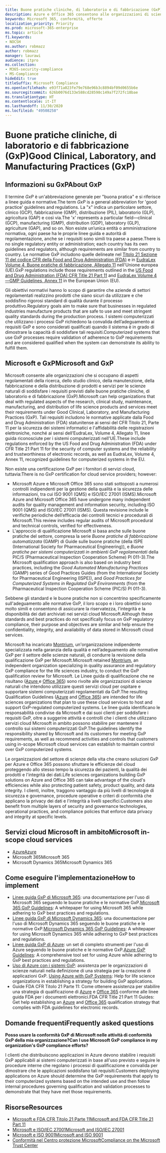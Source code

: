 ```yaml
---
title: Buone pratiche cliniche, di laboratorio e di fabbricazione (GxP)
description: Azure e Office 365 consentono alle organizzazioni di scienze della vita di soddisfare i requisiti normativi GxP.
keywords: Microsoft 365, conformità, offerte
localization_priority: Priority
ms.prod: microsoft-365-enterprise
ms.topic: article
f1.keywords:
- NOCSH
ms.author: robmazz
author: robmazz
manager: laurawi
audience: itpro
ms.collection:
- M365-security-compliance
- MS-Compliance
hideEdit: true
titleSuffix: Microsoft Compliance
ms.openlocfilehash: e93f71a023fe79e768e96b3c8894bf09d0655b6e
ms.sourcegitcommit: 626b0076d133e588cd28598c149a7f272fc18bae
ms.translationtype: HT
ms.contentlocale: it-IT
ms.lasthandoff: 11/30/2020
ms.locfileid: "49508258"
---
```

# <a name="good-clinical-laboratory-and-manufacturing-practices-gxp"></a><span data-ttu-id="dfa29-104">Buone pratiche cliniche, di laboratorio e di fabbricazione (GxP)</span><span class="sxs-lookup"><span data-stu-id="dfa29-104">Good Clinical, Laboratory, and Manufacturing Practices (GxP)</span></span>

## <a name="about-gxp"></a><span data-ttu-id="dfa29-105">Informazioni su GxP</span><span class="sxs-lookup"><span data-stu-id="dfa29-105">About GxP</span></span>

<span data-ttu-id="dfa29-106">Il termine *GxP* è un'abbreviazione generale per "buona pratica" e si riferisce a linee guida e normative.</span><span class="sxs-lookup"><span data-stu-id="dfa29-106">The term *GxP* is a general abbreviation for 'good practice' guidelines and regulations.</span></span> <span data-ttu-id="dfa29-107">La "x" indica un particolare settore, clinico (GCP), fabbricazione (GMP), distribuzione (PIL), laboratorio (GLP), agricoltura (GAP) e così via.</span><span class="sxs-lookup"><span data-stu-id="dfa29-107">The 'x' represents a particular field—clinical (GCP), manufacturing (GMP), distribution (GDP), laboratory (GLP), agriculture (GAP), and so on.</span></span> <span data-ttu-id="dfa29-108">Non esiste un’unica entità o amministrazione normativa, ogni paese ha le proprie linee guida e autorità di regolamentazione, anche se i requisiti sono simili tra paese a paese.</span><span class="sxs-lookup"><span data-stu-id="dfa29-108">There is no single regulatory entity or administration; each country has its own guidelines and regulators, although requirements are similar from country to country.</span></span> <span data-ttu-id="dfa29-109">Le normative GxP includono quelle delineate nel [Titolo 21 Sezione 11 del codice CFR della Food and Drug Administration (FDA)](https://aka.ms/FDA-CFR) e in [EudraLex Volume 4, Buone pratiche di fabbricazione, Allegato 11](https://ec.europa.eu/health/documents/eudralex/vol-4_en) nell'Unione europea (UE).</span><span class="sxs-lookup"><span data-stu-id="dfa29-109">GxP regulations include those requirements outlined in the [US Food and Drug Administration (FDA) CFR Title 21 Part 11](https://aka.ms/FDA-CFR) and [EudraLex Volume 4—GMP Guidelines, Annex 11](https://ec.europa.eu/health/documents/eudralex/vol-4_en) in the European Union (EU).</span></span>

<span data-ttu-id="dfa29-110">Gli obiettivi normativi hanno lo scopo di garantire che aziende di settori regolamentati realizzino prodotti che siano sicuri da utilizzare e che soddisfino rigorosi standard di qualità durante il processo produttivo.</span><span class="sxs-lookup"><span data-stu-id="dfa29-110">Regulatory goals aim to make sure that businesses in regulated industries manufacture products that are safe to use and meet stringent quality standards during the production process.</span></span> <span data-ttu-id="dfa29-111">I sistemi computerizzati che utilizzano i processi GxP richiedono la convalida dell’adeguamento ai requisiti GxP e sono considerati qualificati quando il sistema è in grado di dimostrare la capacità di soddisfare tali requisiti.</span><span class="sxs-lookup"><span data-stu-id="dfa29-111">Computerized systems that use GxP processes require validation of adherence to GxP requirements and are considered qualified when the system can demonstrate its ability to fulfill them.</span></span>

## <a name="microsoft-and-gxp"></a><span data-ttu-id="dfa29-112">Microsoft e GxP</span><span class="sxs-lookup"><span data-stu-id="dfa29-112">Microsoft and GxP</span></span>

<span data-ttu-id="dfa29-113">Microsoft consente alle organizzazioni che si occupano di aspetti regolamentati della ricerca, dello studio clinico, della manutenzione, della fabbricazione e della distribuzione di prodotti e servizi per le scienze naturali di soddisfare i requisiti previsti dalle buone pratiche cliniche, di laboratorio e di fabbricazione (GxP).</span><span class="sxs-lookup"><span data-stu-id="dfa29-113">Microsoft can help organizations that deal with regulated aspects of the research, clinical study, maintenance, manufacturing, and distribution of life science products and services meet their requirements under Good Clinical, Laboratory, and Manufacturing Practices (GxP).</span></span> <span data-ttu-id="dfa29-114">Tali requisiti includono le normative applicate dalla Food and Drug Administration (FDA) statunitense ai sensi del CFR Titolo 21, Parte 11 per la sicurezza dei sistemi informatici e l'affidabilità delle registrazioni elettroniche, nonché ai sensi dell’EudraLex, Volume 4, Allegato 11, linee guida riconosciute per i sistemi computerizzati nell'UE.</span><span class="sxs-lookup"><span data-stu-id="dfa29-114">These include regulations enforced by the US Food and Drug Administration (FDA) under CFR Title 21 Part 11 for the security of computer systems and the reliability and trustworthiness of electronic records, as well as EudraLex, Volume 4, Annex 11, recognized guidelines for computerized systems in the EU.</span></span>

<span data-ttu-id="dfa29-115">Non esiste una certificazione GxP per i fornitori di servizi cloud, tuttavia:</span><span class="sxs-lookup"><span data-stu-id="dfa29-115">There is no GxP certification for cloud service providers; however:</span></span>

- <span data-ttu-id="dfa29-116">Microsoft Azure e Microsoft Office 365 sono stati sottoposti a numerosi controlli indipendenti per la gestione della qualità e la sicurezza delle informazioni, tra cui ISO 9001 (QMS) e ISO/IEC 27001 (ISMS).</span><span class="sxs-lookup"><span data-stu-id="dfa29-116">Microsoft Azure and Microsoft Office 365 have undergone many independent audits for quality management and information security, including ISO 9001 (QMS) and ISO/IEC 27001 (ISMS).</span></span> <span data-ttu-id="dfa29-117">Questa revisione include le verifiche periodiche dell’efficacia dei controlli tecnici e procedurali di Microsoft.</span><span class="sxs-lookup"><span data-stu-id="dfa29-117">This review includes regular audits of Microsoft procedural and technical controls, verified for effectiveness.</span></span>
- <span data-ttu-id="dfa29-118">L'approccio di qualificazione Microsoft si basa anche sulle buone pratiche del settore, compresa la serie *Buone pratiche di fabbricazione automatizzata* (GAMP) di Guide sulle buone pratiche (della ISPE (International Society for Pharmaceutical Engineering)), e *Buone pratiche per sistemi computerizzati in ambienti GxP regolamentati* della PIC/S (Pharmaceutical Inspection Cooperation Scheme) PI 011-3).</span><span class="sxs-lookup"><span data-stu-id="dfa29-118">The Microsoft qualification approach is also based on industry best practices, including the *Good Automated Manufacturing Practices* (GAMP) series of Good Practices Guides (from the International Society for Pharmaceutical Engineering (ISPE)), and *Good Practices for Computerized Systems in Regulated GxP Environments* (from the Pharmaceutical Inspection Cooperation Scheme (PIC/S) PI 011-3).</span></span>

<span data-ttu-id="dfa29-119">Sebbene gli standard e le buone pratiche non si concentrino specificamente sull'adeguamento alle normative GxP, il loro scopo e i loro obiettivi sono molto simili e consentono di assicurare la riservatezza, l'integrità e la disponibilità dei dati archiviati nei servizi cloud Microsoft.</span><span class="sxs-lookup"><span data-stu-id="dfa29-119">Although these standards and best practices do not specifically focus on GxP regulatory compliance, their purpose and objectives are similar and help ensure the confidentiality, integrity, and availability of data stored in Microsoft cloud services.</span></span>

<span data-ttu-id="dfa29-120">Microsoft ha incaricato [Montrium](https://www.montrium.com/), un'organizzazione indipendente specializzata nella garanzia della qualità e nell’adeguamento alle normative GxP per il settore delle scienze naturali, di condurre la revisione della qualificazione GxP per Microsoft.</span><span class="sxs-lookup"><span data-stu-id="dfa29-120">Microsoft retained [Montrium](https://www.montrium.com/), an independent organization specializing in quality assurance and regulatory GxP compliance for the life sciences industry, to conduct the GxP qualification review for Microsoft.</span></span> <span data-ttu-id="dfa29-121">Le Linee guida di qualificazione che ne risultano ([Azure ](https://aka.ms/gxpcompliance) e [Office 365](https://aka.ms/o365-qualification-guideline)) sono rivolte alle organizzazioni di scienze naturali che intendono utilizzare questi servizi cloud per ospitare e supportare sistemi computerizzati regolamentati da GxP.</span><span class="sxs-lookup"><span data-stu-id="dfa29-121">The resulting Qualification Guidelines ([Azure](https://aka.ms/gxpcompliance) and [Office 365](https://aka.ms/o365-qualification-guideline)) are intended for life sciences organizations that plan to use these cloud services to host and support GxP-regulated computerized systems.</span></span> <span data-ttu-id="dfa29-122">Le linee guida identificano le responsabilità condivise da Microsoft e dai suoi clienti per soddisfare i requisiti GxP, oltre a suggerire attività e controlli che i clienti che utilizzano servizi cloud Microsoft in ambito possono stabilire per mantenere il controllo sui sistemi computerizzati GxP.</span><span class="sxs-lookup"><span data-stu-id="dfa29-122">The guidelines identify the responsibility shared by Microsoft and its customers for meeting GxP requirements, as well as recommend activities and controls that customers using in-scope Microsoft cloud services can establish to maintain control over GxP computerized systems.</span></span>

<span data-ttu-id="dfa29-123">Le organizzazioni del settore di scienze della vita che creano soluzioni GxP per Azure e Office 365 possono sfruttare le efficienze del cloud proteggendo allo stesso tempo la sicurezza dei pazienti, la qualità dei prodotti e l'integrità dei dati.</span><span class="sxs-lookup"><span data-stu-id="dfa29-123">Life sciences organizations building GxP solutions on Azure and Office 365 can take advantage of the cloud's efficiencies while also protecting patient safety, product quality, and data integrity.</span></span> <span data-ttu-id="dfa29-124">I clienti, inoltre, traggono vantaggio da più livelli di tecnologie di sicurezza e governance, procedure operative e criteri di conformità che applicano la privacy dei dati e l'integrità a livelli specifici.</span><span class="sxs-lookup"><span data-stu-id="dfa29-124">Customers also benefit from multiple layers of security and governance technologies, operational practices, and compliance policies that enforce data privacy and integrity at specific levels.</span></span>

## <a name="microsoft-in-scope-cloud-services"></a><span data-ttu-id="dfa29-125">Servizi cloud Microsoft in ambito</span><span class="sxs-lookup"><span data-stu-id="dfa29-125">Microsoft in-scope cloud services</span></span>

- [<span data-ttu-id="dfa29-126">Azure</span><span class="sxs-lookup"><span data-stu-id="dfa29-126">Azure</span></span>](https://aka.ms/AzureCompliance)
- <span data-ttu-id="dfa29-127">Microsoft 365</span><span class="sxs-lookup"><span data-stu-id="dfa29-127">Microsoft 365</span></span>
- <span data-ttu-id="dfa29-128">Microsoft Dynamics 365</span><span class="sxs-lookup"><span data-stu-id="dfa29-128">Microsoft Dynamics 365</span></span>

## <a name="how-to-implement"></a><span data-ttu-id="dfa29-129">Come eseguire l'implementazione</span><span class="sxs-lookup"><span data-stu-id="dfa29-129">How to implement</span></span>

- <span data-ttu-id="dfa29-130">[Linee guida GxP di Microsoft 365](../downloads/microsoft-365-gxp-guidelines-july-2020.pdf): una documentazione per l'uso di Microsoft 365 seguendo le buone pratiche e le normative GxP.</span><span class="sxs-lookup"><span data-stu-id="dfa29-130">[Microsoft 365 GxP Guidelines](../downloads/microsoft-365-gxp-guidelines-july-2020.pdf): A whitepaper for using Microsoft 365 while adhering to GxP best practices and regulations.</span></span>
- <span data-ttu-id="dfa29-131">[Linee guida GxP di Microsoft Dynamics 365](../downloads/microsoft-dynamics-365-gxp-guidelines-july-2020.pdf): una documentazione per l'uso di Microsoft Dynamics 365 seguendo le buone pratiche e le normative GxP.</span><span class="sxs-lookup"><span data-stu-id="dfa29-131">[Microsoft Dynamics 365 GxP Guidelines](../downloads/microsoft-dynamics-365-gxp-guidelines-july-2020.pdf): A whitepaper for using Microsoft Dynamics 365 while adhering to GxP best practices and regulations.</span></span>
- <span data-ttu-id="dfa29-132">[Linee guida GxP di Azure](https://aka.ms/gxpcompliance): un set di completo strumenti per l'uso di Azure seguendo le buone pratiche e le normative GxP.</span><span class="sxs-lookup"><span data-stu-id="dfa29-132">[Azure GxP Guidelines](https://aka.ms/gxpcompliance): A comprehensive tool set for using Azure while adhering to GxP best practices and regulations.</span></span>
- <span data-ttu-id="dfa29-133">[Uso di Azure con i sistemi GxP](https://aka.ms/GXP-Azure-Strategies): assistenza per le organizzazioni di scienze naturali nella definizione di una strategia per la creazione di applicazioni GxP. </span><span class="sxs-lookup"><span data-stu-id="dfa29-133">[Using Azure with GxP Systems](https://aka.ms/GXP-Azure-Strategies): Help for life science organizations in establishing a strategy for building GxP applications.</span></span>
- <span data-ttu-id="dfa29-134">Guide FDA CFR Titolo 21 Parte 11: Come ottenere assistenza per stabilire una strategia di qualificazione di [Azure](https://aka.ms/Azure-FDA-Guidelines) e [Office 365](https://aka.ms/o365-qualification-guideline) conforme alle linee guida FDA per i documenti elettronici.</span><span class="sxs-lookup"><span data-stu-id="dfa29-134">FDA CFR Title 21 Part 11 Guides: Get help establishing an [Azure](https://aka.ms/Azure-FDA-Guidelines) and [Office 365](https://aka.ms/o365-qualification-guideline) qualification strategy that complies with FDA guidelines for electronic records.</span></span>

## <a name="frequently-asked-questions"></a><span data-ttu-id="dfa29-135">Domande frequenti</span><span class="sxs-lookup"><span data-stu-id="dfa29-135">Frequently asked questions</span></span>

<span data-ttu-id="dfa29-136">**Posso usare la conformità GxP di Microsoft nelle attività di conformità GxP della mia organizzazione?**</span><span class="sxs-lookup"><span data-stu-id="dfa29-136">**Can I use Microsoft GxP compliance in my organization's GxP compliance efforts?**</span></span>

<span data-ttu-id="dfa29-137">I clienti che distribuiscono applicazioni in Azure devono stabilire i requisiti GxP applicabili ai sistemi computerizzati in base all'uso previsto e seguire le procedure interne che regolano i processi di qualificazione e convalida per dimostrare che le applicazioni soddisfano tali requisiti.</span><span class="sxs-lookup"><span data-stu-id="dfa29-137">Customers deploying applications on Azure should determine the GxP requirements that apply to their computerized systems based on the intended use and then follow internal procedures governing qualification and validation processes to demonstrate that they have met those requirements.</span></span>

## <a name="resources"></a><span data-ttu-id="dfa29-138">Risorse</span><span class="sxs-lookup"><span data-stu-id="dfa29-138">Resources</span></span>

- [<span data-ttu-id="dfa29-139">Microsoft e FDA CFR Titolo 21 Parte 11</span><span class="sxs-lookup"><span data-stu-id="dfa29-139">Microsoft and FDA CFR Title 21 Part 11</span></span>](offering-fda-cfr-title-21-part-11.md)
- [<span data-ttu-id="dfa29-140">Microsoft e ISO/IEC 27001</span><span class="sxs-lookup"><span data-stu-id="dfa29-140">Microsoft and ISO/IEC 27001</span></span>](offering-iso-27001.md)
- [<span data-ttu-id="dfa29-141">Microsoft e ISO 9001</span><span class="sxs-lookup"><span data-stu-id="dfa29-141">Microsoft and ISO 9001</span></span>](offering-iso-9001.md)
- [<span data-ttu-id="dfa29-142">Conformità nel Centro protezione Microsoft</span><span class="sxs-lookup"><span data-stu-id="dfa29-142">Compliance on the Microsoft Trust Center</span></span>](https://www.microsoft.com/trust-center/compliance/compliance-overview)
